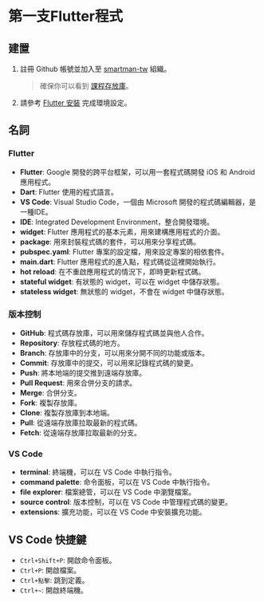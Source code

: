 # 第一支Flutter程式
## 建置
1. 註冊 Github 帳號並加入至 [smartman-tw](https://github.com/smartman-tw) 組織。
   > 確保你可以看到 [課程存放庫](https://github.com/smartman-tw/flutter-training)。 
2. 請參考 [Flutter 安裝](https://flutter.dev/docs/get-started/install) 完成環境設定。

## 名詞
### Flutter
- **Flutter**: Google 開發的跨平台框架，可以用一套程式碼開發 iOS 和 Android 應用程式。
- **Dart**: Flutter 使用的程式語言。
- **VS Code**: Visual Studio Code，一個由 Microsoft 開發的程式碼編輯器，是一種IDE。
- **IDE**: Integrated Development Environment，整合開發環境。
- **widget**: Flutter 應用程式的基本元素，用來建構應用程式的介面。
- **package**: 用來封裝程式碼的套件，可以用來分享程式碼。
- **pubspec.yaml**: Flutter 專案的設定檔，用來設定專案的相依套件。
- **main.dart**: Flutter 應用程式的進入點，程式碼從這裡開始執行。
- **hot reload**: 在不重啟應用程式的情況下，即時更新程式碼。
- **stateful widget**: 有狀態的 widget，可以在 widget 中儲存狀態。
- **stateless widget**: 無狀態的 widget，不會在 widget 中儲存狀態。
  
### 版本控制
- **GitHub**: 程式碼存放庫，可以用來儲存程式碼並與他人合作。
- **Repository**: 存放程式碼的地方。
- **Branch**: 存放庫中的分支，可以用來分開不同的功能或版本。
- **Commit**: 存放庫中的提交，可以用來記錄程式碼的變更。
- **Push**: 將本地端的提交推到遠端存放庫。
- **Pull Request**: 用來合併分支的請求。
- **Merge**: 合併分支。
- **Fork**: 複製存放庫。
- **Clone**: 複製存放庫到本地端。
- **Pull**: 從遠端存放庫拉取最新的程式碼。
- **Fetch**: 從遠端存放庫拉取最新的分支。

### VS Code
- **terminal**: 終端機，可以在 VS Code 中執行指令。
- **command palette**: 命令面板，可以在 VS Code 中執行指令。
- **file explorer**: 檔案總管，可以在 VS Code 中瀏覽檔案。
- **source control**: 版本控制，可以在 VS Code 中管理程式碼的變更。
- **extensions**: 擴充功能，可以在 VS Code 中安裝擴充功能。

## VS Code 快捷鍵
- `Ctrl+Shift+P`: 開啟命令面板。
- `Ctrl+P`: 開啟檔案。
- `Ctrl+點擊`: 跳到定義。
- `Ctrl+~`: 開啟終端機。